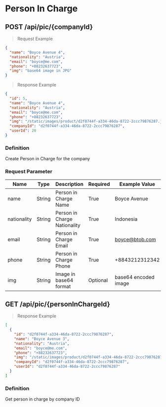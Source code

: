 # Person In Charge

## POST /api/pic/{companyId}

> Request Example

```json
{
  "name": "Boyce Avenue 4",
  "nationality": "Austria",
  "email": "boyce@me.com",
  "phone": "+88232637723",
  "img": "base64 image in JPG"
}
```

> Response Example

```json
{
  "id": 5,
  "name": "Boyce Avenue 4",
  "nationality": "Austria",
  "email": "boyce@me.com",
  "phone": "+88232637723",
  "img": "/static/images/product/d2f0744f-a334-46da-8722-2ccc79876287.jpg",
  "companyId": "d2f0744f-a334-46da-8722-2ccc79876287",
  "userId": 20
}
```

### Definition

Create Person in Charge for the company

### Request Parameter

| Name        | Type   | Description                  | Required | Example Value        |
| ----------- | ------ | ---------------------------- | -------- | -------------------- |
| name        | String | Person in Charge Name        | True     | Boyce Avenue         |
| nationality | String | Person in Charge Nationality | True     | Indonesia            |
| email       | String | Person in Charge Email       | True     | boyce@btob.com       |
| phone       | String | Person in Charge Phone       | True     | +8843212312342       |
| img         | String | Image in base64 format       | Optional | base64 encoded image |

## GET /api/pic/{personInChargeId}

> Response Example

```json
[
  {
    "id": "d2f0744f-a334-46da-8722-2ccc79876287",
    "name": "Boyce Avenue 3",
    "nationality": "Austria",
    "email": "boyce@me.com",
    "phone": "+88232637723",
    "img": "/static/images/product/d2f0744f-a334-46da-8722-2ccc79876287.jpg",
    "companyId": "d2f0744f-a334-46da-8722-2ccc79876287",
    "userId": "d2f0744f-a334-46da-8722-2ccc79876287"
  }
]
```

### Definition

Get person in charge by company ID
